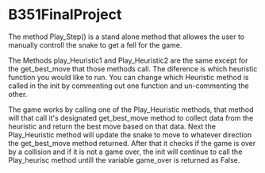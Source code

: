 # B351FinalProject

The method Play_Step() is a stand alone method that allowes the user to manually controll the snake to get a fell for the game. 

The Methods play_Heuristic1 and Play_Heuristic2 are the same except for the get_best_move that those methods call. The diference is which heuristic function you would like to run. 
You can change which Heuristic method is called in the init by commenting out one function and un-commenting the other. 

The game works by calling one of the Play_Heuristic methods, that method will that call it's designated get_best_move method to collect data from the heuristic and return the best move based on that data. Next the Play_Heuristic method will update the snake to move to whatever direction the get_best_move method returned. After that it checks if the game is over by a collision and if it is not a game over, the init will continue to call the Play_heurisc method untill the variable game_over is returned as False.